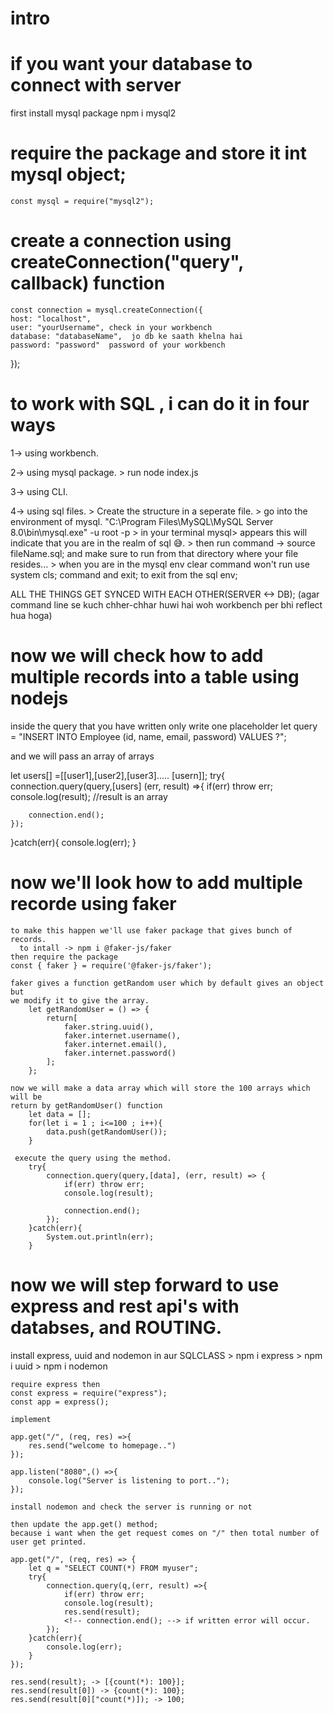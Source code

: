 # intro
# if you want your database to connect with server
first install mysql package
  npm i mysql2

# require the package and store it int mysql object;
    const mysql = require("mysql2");

# create a connection using createConnection("query", callback) function
    const connection = mysql.createConnection({
    host: "localhost",
    user: "yourUsername", check in your workbench
    database: "databaseName",  jo db ke saath khelna hai
    password: "password"  password of your workbench
});

# to work with SQL , i can do it in four ways
   1-> using workbench.
   
   2-> using mysql package.
        > run node index.js

   3-> using CLI.

   4-> using sql files. 
        > Create the structure in a seperate file.
        > go into the environment of mysql.
            "C:\Program Files\MySQL\MySQL Server 8.0\bin\mysql.exe" -u root -p
        > in your terminal mysql> appears this will indicate that you are in the realm of sql 😅.
        > then run command -> source fileName.sql;
            and make sure to run from that directory where your file resides...
        > when you are in the mysql env clear command won't run
          use system cls; command and
          exit; to exit from the sql env;


 ALL THE THINGS GET SYNCED WITH EACH OTHER(SERVER <-> DB);
 (agar command line se kuch chher-chhar huwi hai woh workbench per bhi reflect hua hoga)


# now we will check how to add multiple records into a table using nodejs

inside the query that you have written only write one placeholder
let query = "INSERT INTO Employee (id, name, email, password) VALUES ?";

and we will pass an array of arrays

let users[] =[[user1],[user2],[user3]..... [usern]];
    try{
    connection.query(query,[users] (err, result) =>{
        if(err) throw err;
        console.log(result); //result is an array

        connection.end();
    });
}catch(err){
    console.log(err);
}


# now we'll look how to add multiple recorde using faker
    to make this happen we'll use faker package that gives bunch of records.
      to intall -> npm i @faker-js/faker
    then require the package 
    const { faker } = require('@faker-js/faker');

    faker gives a function getRandom user which by default gives an object but
    we modify it to give the array.
        let getRandomUser = () => {
            return[
                faker.string.uuid(),
                faker.internet.username(),
                faker.internet.email(),
                faker.internet.password()
            ];
        };

    now we will make a data array which will store the 100 arrays which will be
    return by getRandomUser() function
        let data = [];
        for(let i = 1 ; i<=100 ; i++){
            data.push(getRandomUser());
        }

     execute the query using the method.
        try{
            connection.query(query,[data], (err, result) => {
                if(err) throw err;
                console.log(result);

                connection.end();        
            });
        }catch(err){
            System.out.println(err);
        }
        


# now we will step forward to use express and rest api's with databses, and ROUTING.


install express, uuid and nodemon in aur SQLCLASS
    > npm i express
    > npm i uuid
    > npm i nodemon

    require express then
    const express = require("express");
    const app = express();

    implement

    app.get("/", (req, res) =>{
        res.send("welcome to homepage..")
    });

    app.listen("8080",() =>{
        console.log("Server is listening to port..");
    });

    install nodemon and check the server is running or not
    
    then update the app.get() method;
    because i want when the get request comes on "/" then total number of user get printed.

    app.get("/", (req, res) => {
        let q = "SELECT COUNT(*) FROM myuser";
        try{
            connection.query(q,(err, result) =>{
                if(err) throw err;
                console.log(result);
                res.send(result);
                <!-- connection.end(); --> if written error will occur.
            });
        }catch(err){
            console.log(err);
        }
    });

    res.send(result); -> [{count(*): 100}];
    res.send(result[0]) -> {count(*): 100};
    res.send(result[0]["count(*)]); -> 100;


    